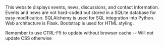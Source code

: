 This website displays events, news, discussions, and contact information. Events and news are not hard-coded but stored in a SQLite database for easy modificaiton. SQLAlchemy is used for SQL integration into Python. Web architecture is Flask. Bootstrap is used for HTML styling.


Remember to use CTRL-F5 to update without browser cache
-- Will not update CSS otherwise
